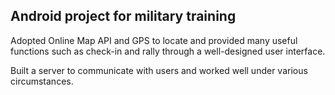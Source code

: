 ## Android project for military training

Adopted Online Map API and GPS to locate and provided many useful functions such as check-in and rally through a well-designed user interface.

Built a server to communicate with users and worked well under various circumstances.
